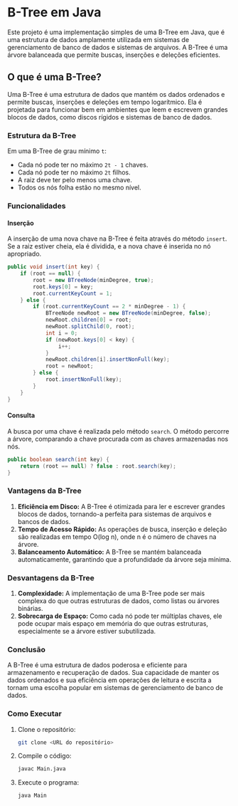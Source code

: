 # B-Tree em Java

Este projeto é uma implementação simples de uma B-Tree em Java, que é uma estrutura de dados amplamente utilizada em sistemas de gerenciamento de banco de dados e sistemas de arquivos. A B-Tree é uma árvore balanceada que permite buscas, inserções e deleções eficientes.

## O que é uma B-Tree?

Uma B-Tree é uma estrutura de dados que mantém os dados ordenados e permite buscas, inserções e deleções em tempo logarítmico. Ela é projetada para funcionar bem em ambientes que leem e escrevem grandes blocos de dados, como discos rígidos e sistemas de banco de dados.

### Estrutura da B-Tree

Em uma B-Tree de grau mínimo `t`:

- Cada nó pode ter no máximo `2t - 1` chaves.
- Cada nó pode ter no máximo `2t` filhos.
- A raiz deve ter pelo menos uma chave.
- Todos os nós folha estão no mesmo nível.

### Funcionalidades

#### Inserção

A inserção de uma nova chave na B-Tree é feita através do método `insert`. Se a raiz estiver cheia, ela é dividida, e a nova chave é inserida no nó apropriado.

```java
public void insert(int key) {
    if (root == null) {
        root = new BTreeNode(minDegree, true);
        root.keys[0] = key;
        root.currentKeyCount = 1;
    } else {
        if (root.currentKeyCount == 2 * minDegree - 1) {
            BTreeNode newRoot = new BTreeNode(minDegree, false);
            newRoot.children[0] = root;
            newRoot.splitChild(0, root);
            int i = 0;
            if (newRoot.keys[0] < key) {
                i++;
            }
            newRoot.children[i].insertNonFull(key);
            root = newRoot;
        } else {
            root.insertNonFull(key);
        }
    }
}
```

#### Consulta

A busca por uma chave é realizada pelo método `search`. O método percorre a árvore, comparando a chave procurada com as chaves armazenadas nos nós.

```java
public boolean search(int key) {
    return (root == null) ? false : root.search(key);
}
```

### Vantagens da B-Tree

1. **Eficiência em Disco:** A B-Tree é otimizada para ler e escrever grandes blocos de dados, tornando-a perfeita para sistemas de arquivos e bancos de dados.
2. **Tempo de Acesso Rápido:** As operações de busca, inserção e deleção são realizadas em tempo O(log n), onde n é o número de chaves na árvore.
3. **Balanceamento Automático:** A B-Tree se mantém balanceada automaticamente, garantindo que a profundidade da árvore seja mínima.

### Desvantagens da B-Tree

1. **Complexidade:** A implementação de uma B-Tree pode ser mais complexa do que outras estruturas de dados, como listas ou árvores binárias.
2. **Sobrecarga de Espaço:** Como cada nó pode ter múltiplas chaves, ele pode ocupar mais espaço em memória do que outras estruturas, especialmente se a árvore estiver subutilizada.

### Conclusão

A B-Tree é uma estrutura de dados poderosa e eficiente para armazenamento e recuperação de dados. Sua capacidade de manter os dados ordenados e sua eficiência em operações de leitura e escrita a tornam uma escolha popular em sistemas de gerenciamento de banco de dados.

### Como Executar

1. Clone o repositório:
   ```bash
   git clone <URL do repositório>
   ```
2. Compile o código:
   ```bash
   javac Main.java
   ```
3. Execute o programa:
   ```bash
   java Main
   ```